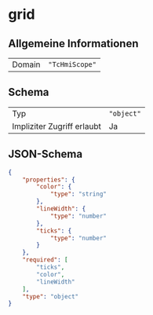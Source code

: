 # grid

## Allgemeine Informationen

|  |  |
| - | - |
| Domain | `"TcHmiScope"` |

## Schema

|  |  |
| - | - |
| Typ | `"object"` |
| Impliziter Zugriff erlaubt | Ja |

## JSON-Schema

```json
{
    "properties": {
        "color": {
            "type": "string"
        },
        "lineWidth": {
            "type": "number"
        },
        "ticks": {
            "type": "number"
        }
    },
    "required": [
        "ticks",
        "color",
        "lineWidth"
    ],
    "type": "object"
}
```

